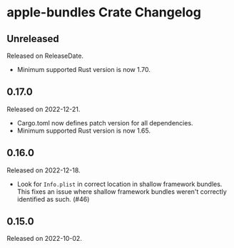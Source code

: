 # apple-bundles Crate Changelog

<!-- next-header -->

## Unreleased

Released on ReleaseDate.

* Minimum supported Rust version is now 1.70.

## 0.17.0

Released on 2022-12-21.

* Cargo.toml now defines patch version for all dependencies.
* Minimum supported Rust version is now 1.65.

## 0.16.0

Released on 2022-12-18.

* Look for `Info.plist` in correct location in shallow framework bundles. This
  fixes an issue where shallow framework bundles weren't correctly identified
  as such. (#46)

## 0.15.0

Released on 2022-10-02.
